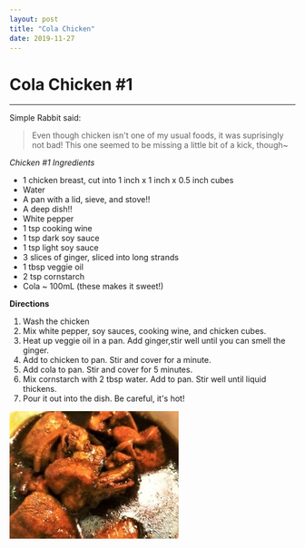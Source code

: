 ```yaml
---
layout: post
title: "Cola Chicken"
date: 2019-11-27
---
```

# Cola Chicken \#1
---
Simple Rabbit said:
> Even though chicken isn't one of my usual foods, it was suprisingly not bad!
> This one seemed to be missing a little bit of a kick, though~

*Chicken #1 Ingredients*
* 1 chicken breast, cut into 1 inch x 1 inch x 0.5 inch cubes
* Water
* A pan with a lid, sieve, and stove!!
* A deep dish!!
* White pepper
* 1 tsp cooking wine
* 1 tsp dark soy sauce
* 1 tsp light soy sauce
* 3 slices of ginger, sliced into long strands
* 1 tbsp veggie oil
* 2 tsp cornstarch
* Cola ~ 100mL (these makes it sweet!)

**Directions**
1. Wash the chicken
2. Mix white pepper, soy sauces, cooking wine, and chicken cubes. 
3. Heat up veggie oil in a pan. Add ginger,stir well until you can smell the ginger. 
4. Add to chicken to pan. Stir and cover for a minute. 
5. Add cola to pan. Stir and cover for 5 minutes.
6. Mix cornstarch with 2 tbsp water. Add to pan. Stir well until liquid thickens. 
7. Pour it out into the dish. Be careful, it's hot!

![Chicken #1 Photo](/../../../images/_posts/chicken_1.jpg)

